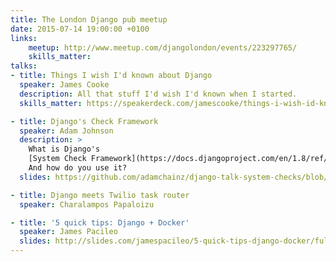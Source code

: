 ```yaml
---
title: The London Django pub meetup
date: 2015-07-14 19:00:00 +0100
links:
    meetup: http://www.meetup.com/djangolondon/events/223297765/
    skills_matter:
talks:
- title: Things I wish I'd known about Django
  speaker: James Cooke
  description: All that stuff I'd wish I'd known when I started.
  skills_matter: https://speakerdeck.com/jamescooke/things-i-wish-id-known-about-django

- title: Django's Check Framework
  speaker: Adam Johnson
  description: >
    What is Django's
    [System Check Framework](https://docs.djangoproject.com/en/1.8/ref/checks/)?
    And how do you use it?
  slides: https://github.com/adamchainz/django-talk-system-checks/blob/master/django-talk-system-checks.pdf

- title: Django meets Twilio task router
  speaker: Charalampos Papaloizu

- title: '5 quick tips: Django + Docker'
  speaker: James Pacileo
  slides: http://slides.com/jamespacileo/5-quick-tips-django-docker/fullscreen
---
```

